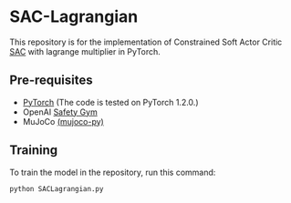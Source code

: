 # SAC-Lagrangian
This repository is for the implementation of Constrained Soft Actor Critic [SAC](https://arxiv.org/abs/1801.01290) with lagrange multiplier in PyTorch.

## Pre-requisites
- [PyTorch](https://pytorch.org/get-started/previous-versions/#v120) (The code is tested on PyTorch 1.2.0.) 
- OpenAI [Safety Gym](https://github.com/openai/safety-gym)
- MuJoCo [(mujoco-py)](https://github.com/openai/mujoco-py)


## Training

To train the model in the repository, run this command:

```train
python SACLagrangian.py
```
